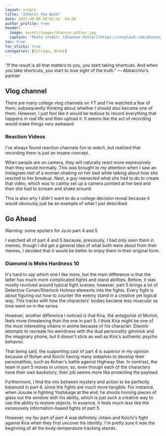 ```yaml
---
layout: single
title: "Inherit the Wind"
date: 2023-09-08 00:01:01 -04:00
author_profile: true
header: 
  image: assets/images/shannon-potter.jpg
  caption: "Photo credit: [Shannon Potter](https://unsplash.com/photos/VjP0l-APtpo)" 
toc: true
toc_sticky: true
categories: [College, Anime]
---
```


"If the result is all that matters to you, you start taking shortcuts. And when you take shortcuts, you start to lose sight of the truth." — Abbacchio's partner

## Vlog channel
There are many college vlog channels on YT and I've watched a few of them, subsequently thinking about whether I should also become one of them. However, I just feel like it would be tedious to record everything that happens in real life and then upload it. It seems like the act of recording would make things very awkward. 

### Reaction Videos
I've always found reaction channels fun to watch, but realized that recording them is just an insane concept. 

When people are on camera, they will naturally react more expressively than they would normally. This was brought to my attention when I saw an Instagram reel of a woman shaking on her bed while talking about how she reacted to her breakup. Next, a guy reenacted what she had to do to create that video, which was to calmly set up a camera pointed at her bed and then she had to scream and shake around.

This is also why I didn't want to do a college decision reveal because it would obviously just be an example of what I just described. 

## Go Ahead
Warning: some spoilers for JoJo part 4 and 5

I watched all of part 4 and 5 because, previously, I had only seen them in memes, though I did get a general idea of what both were about from their memes, I decided that it would be better to enjoy them in their original form.

### Diamond is Mohs Hardness 10
It's hard to say which one I like more, but the main difference is that the latter has much more complicated fights and stand abilities. Before, it was mostly revolved around typical fight scenes; however, part 5 brings a lot of Detective Conan/Sherlock Holmes elements into the fights. Every fight is about figuring out how to counter the enemy stand in a creative yet logical way. This tracks with how the characters' bodies became less muscular as time went on in the series. 

However, another difference I noticed is that Kira, the antagonist of Morioh, feels more threatening than the one in part 5. I think Kira might be one of the most interesting villains in anime because of his character. Diavolo attempts to recreate his weirdness with the dual personality gimmick and the imaginary phone, but it doesn't stick as well as Kira's authentic psycho behavior. 

That being said, the supporting cast of part 4 is superior in my opinion because of Rohan and Koichi having many sideplots to develop their personalities, such as Rohan's battle against Highway Star. In contrast, the team in part 5 moves in unison; so, even though each of the characters have their own backstory, their job seems more like protecting the payload.

Furthermore, I find the mix between mystery and action to be perfectly balanced in part 4, since the fights are much more tangible. For instance, when Josuke is fighting Yoshikage at the end, he shoots homing pieces of glass out the window with his ability, which is just such a creative way to use the ability to restore objects. In essence, it feels much less like the excessively information-based fights of part 5. 

However, my fav part of part 4 was definitely Jotaro and Koichi's fight against Kira when they first uncover his identity. I'm pretty sure it was the beginning of all the body-temperature tracking stands. 